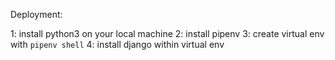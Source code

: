 Deployment:

1: install python3 on your local machine
2: install pipenv 
3: create virtual env with `pipenv shell`
4: install django within virtual env